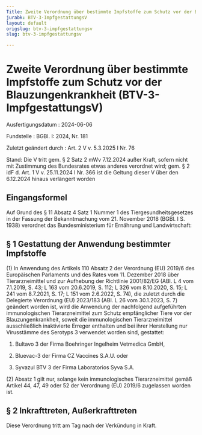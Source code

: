 ```yaml
---
Title: Zweite Verordnung über bestimmte Impfstoffe zum Schutz vor der Blauzungenkrankheit
jurabk: BTV-3-ImpfgestattungsV
layout: default
origslug: btv-3-impfgestattungsv
slug: btv-3-impfgestattungsv

---
```


# Zweite Verordnung über bestimmte Impfstoffe zum Schutz vor der Blauzungenkrankheit (BTV-3-ImpfgestattungsV)

Ausfertigungsdatum
:   2024-06-06

Fundstelle
:   BGBl. I: 2024, Nr. 181

Zuletzt geändert durch
:   Art. 2 V v. 5.3.2025 I Nr. 76

Stand: Die V tritt gem. § 2 Satz 2 mWv 7.12.2024 außer Kraft, sofern nicht mit Zustimmung des Bundesrates etwas anderes verordnet wird; gem. § 2 idF d. Art. 1 V v. 25.11.2024 I Nr. 366 ist die Geltung dieser V über den 6.12.2024 hinaus verlängert worden

## Eingangsformel

Auf Grund des § 11 Absatz 4 Satz 1 Nummer 1 des Tiergesundheitsgesetzes in der Fassung der Bekanntmachung vom 21. November 2018 (BGBl. I S. 1938) verordnet das Bundesministerium für Ernährung und Landwirtschaft:


## § 1 Gestattung der Anwendung bestimmter Impfstoffe

(1) In Anwendung des Artikels 110 Absatz 2 der Verordnung (EU) 2019/6 des Europäischen Parlaments und des Rates vom 11. Dezember 2018 über Tierarzneimittel und zur Aufhebung der Richtlinie 2001/82/EG (ABl. L 4 vom 7.1.2019, S. 43; L 163 vom 20.6.2019, S. 112; L 326 vom 8.10.2020, S. 15; L 241 vom 8.7.2021, S. 17; L 151 vom 2.6.2022, S. 74), die zuletzt durch die Delegierte Verordnung (EU) 2023/183 (ABl. L 26 vom 30.1.2023, S. 7) geändert worden ist, wird die Anwendung der nachfolgend aufgeführten immunologischen Tierarzneimittel zum Schutz empfänglicher Tiere vor der Blauzungenkrankheit, soweit die immunologischen Tierarzneimittel ausschließlich inaktivierte Erreger enthalten und bei ihrer Herstellung nur Virusstämme des Serotyps 3 verwendet worden sind, gestattet:

1.  Bultavo 3 der Firma Boehringer Ingelheim Vetmedica GmbH,


2.  Bluevac-3 der Firma CZ Vaccines S.A.U. oder


3.  Syvazul BTV 3 der Firma Laboratorios Syva S.A.




(2) Absatz 1 gilt nur, solange kein immunologisches Tierarzneimittel gemäß Artikel 44, 47, 49 oder 52 der Verordnung (EU) 2019/6 zugelassen worden ist.


## § 2 Inkrafttreten, Außerkrafttreten

Diese Verordnung tritt am Tag nach der Verkündung in Kraft.

